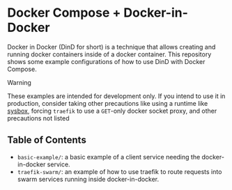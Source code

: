 # Docker Compose + Docker-in-Docker

Docker in Docker (DinD for short) is a technique that allows creating
and running docker containers inside of a docker container. This
repository shows some example configurations of how to use DinD
with Docker Compose.

> [!WARNING]
> These examples are intended for development only. If you intend to use it in production, consider
> taking other precautions like using a runtime like [sysbox](https://github.com/nestybox/sysbox),
> forcing `traefik` to use a `GET`-only docker socket proxy, and other
> precautions not listed

## Table of Contents

- `basic-example/`: a basic example of a client service needing the docker-in-docker service.
- `traefik-swarm/`: an example of how to use traefik to route requests into swarm services running inside docker-in-docker.
